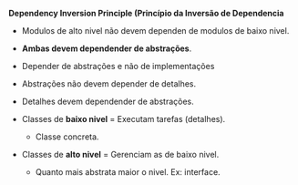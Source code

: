 **Dependency Inversion Principle (Princípio da Inversão de Dependencia**

- Modulos de alto nivel não devem dependen de modulos de baixo nivel.

- **Ambas devem dependender de abstrações**.

- Depender de abstrações e não de implementações

- Abstrações não devem depender de detalhes.

- Detalhes devem dependender de abstrações.

- Classes de **baixo nivel** = Executam tarefas (detalhes).
    - Classe concreta.

- Classes de **alto nivel** = Gerenciam as de baixo nivel.
    - Quanto mais abstrata maior o nivel. Ex: interface.